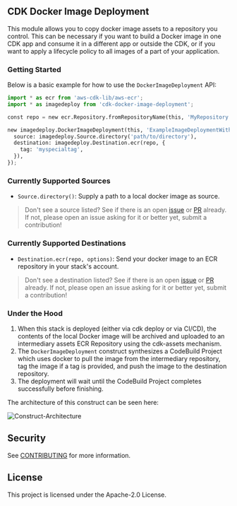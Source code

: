 ## CDK Docker Image Deployment

This module allows you to copy docker image assets to a repository you control.
This can be necessary if you want to build a Docker image in one CDK app and consume it in a different app or outside the CDK,
or if you want to apply a lifecycle policy to all images of a part of your application.

### Getting Started

Below is a basic example for how to use the `DockerImageDeployment` API:

```python
import * as ecr from 'aws-cdk-lib/aws-ecr';
import * as imagedeploy from 'cdk-docker-image-deployment';

const repo = new ecr.Repository.fromRepositoryName(this, 'MyRepository', 'myrepository');

new imagedeploy.DockerImageDeployment(this, 'ExampleImageDeploymentWithTag', {
  source: imagedeploy.Source.directory('path/to/directory'),
  destination: imagedeploy.Destination.ecr(repo, {
    tag: 'myspecialtag',
  }),
});
```

### Currently Supported Sources

* `Source.directory()`: Supply a path to a local docker image as source.

> Don't see a source listed? See if there is an open [issue](https://github.com/cdklabs/cdk-docker-image-deployment/issues)
> or [PR](https://github.com/cdklabs/cdk-docker-image-deployment/pulls) already. If not, please open an issue asking for it
> or better yet, submit a contribution!

### Currently Supported Destinations

* `Destination.ecr(repo, options)`: Send your docker image to an ECR repository in your stack's account.

> Don't see a destination listed? See if there is an open [issue](https://github.com/cdklabs/cdk-docker-image-deployment/issues)
> or [PR](https://github.com/cdklabs/cdk-docker-image-deployment/pulls) already. If not, please open an issue asking for it
> or better yet, submit a contribution!

### Under the Hood

1. When this stack is deployed (either via cdk deploy or via CI/CD), the contents of the local Docker image will be archived and uploaded to an intermediary assets ECR Repository using the cdk-assets mechanism.
2. The `DockerImageDeployment` construct synthesizes a CodeBuild Project which uses docker to pull the image from the intermediary repository, tag the image if a tag is provided, and push the image to the destination repository.
3. The deployment will wait until the CodeBuild Project completes successfully before finishing.

The architecture of this construct can be seen here:

![Construct-Architecture](https://user-images.githubusercontent.com/36202692/187282269-7ab29d3e-192f-470f-9123-5dbb62d9dac3.jpg)

## Security

See [CONTRIBUTING](CONTRIBUTING.md#security-issue-notifications) for more information.

## License

This project is licensed under the Apache-2.0 License.
